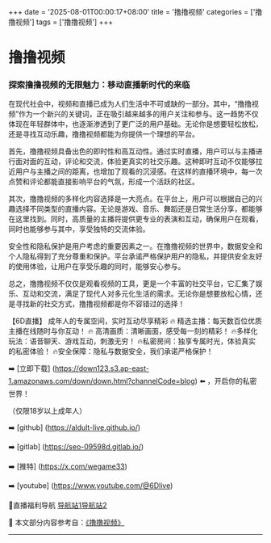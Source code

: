 +++
date = '2025-08-01T00:00:17+08:00'
title = '撸撸视频'
categories = ['撸撸视频']
tags = ['撸撸视频']
+++

# 撸撸视频

### 探索撸撸视频的无限魅力：移动直播新时代的来临

在现代社会中，视频和直播已成为人们生活中不可或缺的一部分。其中，“撸撸视频”作为一个新兴的关键词，正在吸引越来越多的用户关注和参与。这一趋势不仅体现在年轻群体中，也逐渐渗透到了更广泛的用户基础。无论你是想要轻松放松，还是寻找互动乐趣，撸撸视频都能为你提供一个理想的平台。

首先，撸撸视频具备出色的即时性和高互动性。通过实时直播，用户可以与主播进行面对面的互动，评论和交流，体验更真实的社交乐趣。这种即时互动不仅能够拉近用户与主播之间的距离，也增加了观看的沉浸感。在这样的直播环境中，每一次点赞和评论都能直接影响平台的气氛，形成一个活跃的社区。

其次，撸撸视频的多样化内容选择是一大亮点。在平台上，用户可以根据自己的兴趣选择不同类型的直播内容。无论是游戏、音乐、舞蹈还是日常生活分享，都能够在这里找到。同时，高质量的主播将提供更专业的表演和互动，确保用户在观看，同时也能够参与其中，享受独特的交流体验。

安全性和隐私保护是用户考虑的重要因素之一。在撸撸视频的世界中，数据安全和个人隐私得到了充分尊重和保护。平台承诺严格保护用户的隐私，并提供安全友好的使用体验，让用户在享受乐趣的同时，能够安心参与。

总之，撸撸视频不仅仅是观看视频的工具，更是一个丰富的社交平台，它汇集了娱乐、互动和交流，满足了现代人对多元化生活的需求。无论你是想要放松心情，还是寻找新的社交方式，撸撸视频都是你不容错过的选择！

【6D直播】
成年人的专属空间，实时互动尽享精彩
🔥 精选主播：每天数百位优质主播在线随时与你互动！
🔥 高清画质：清晰画面，感受每一刻的精彩！
🔥多样化玩法：语音聊天、游戏互动，刺激无穷！
🔥私密房间：独享专属时光，体验真实的私密体验！
🔥安全保障：隐私与数据安全，我们承诺严格保护！

➡️ [立即下载] (https://down123.s3.ap-east-1.amazonaws.com/down/down.html?channelCode=blog) ⬅️ ，开启你的私密世界！

（仅限18岁以上成年人）

➡️ [github] (https://aldult-live.github.io/)

➡️ [gitlab] (https://seo-09598d.gitlab.io/)

➡️ [推特] (https://x.com/wegame33)

➡️ [youtube] (https://www.youtube.com/@6Dlive)

🔞直播福利导航   [导航站1](https://webstack-86085a.gitlab.io/)[导航站2](https://onlygit123-2.github.io/)


📘 本文部分内容参考自：[《撸撸视频》](https://github.com/qicaizhibo123321/tvshow)

---

